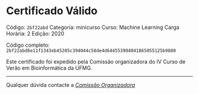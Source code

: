 # Certificado Válido

Código: `2bf22abd`
Categoria: minicurso
Curso: Machine Learning
Carga Horária: 2
Edição: 2020


Código completo: `2bf22abd6e11f1343eb45205c394044c58de4d644553904041865055125b9880`


Este certificado foi expedido pela Comissão organizadora do IV Curso de Verão em Bioinformática da UFMG.

----

Qualquer dúvida contacte a [_Comissão Organizadora_](<mailto:cursobioinfoufmg@gmail.com$subject=[Certificados]>)

